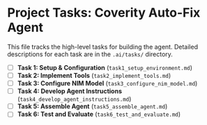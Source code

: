 # Project Tasks: Coverity Auto-Fix Agent

This file tracks the high-level tasks for building the agent. Detailed descriptions for each task are in the `.ai/tasks/` directory.

- [ ] **Task 1: Setup & Configuration** (`task1_setup_environment.md`)
- [ ] **Task 2: Implement Tools** (`task2_implement_tools.md`)
- [ ] **Task 3: Configure NIM Model** (`task3_configure_nim_model.md`)
- [ ] **Task 4: Develop Agent Instructions** (`task4_develop_agent_instructions.md`)
- [ ] **Task 5: Assemble Agent** (`task5_assemble_agent.md`)
- [ ] **Task 6: Test and Evaluate** (`task6_test_and_evaluate.md`)
